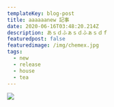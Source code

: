 ```yaml
---
templateKey: blog-post
title: aaaaaanew 記事
date: 2020-06-16T03:48:20.214Z
description: あｓｄふぁｓｄふぁｓｄｆ
featuredpost: false
featuredimage: /img/chemex.jpg
tags:
  - new
  - release
  - house
  - tea
---
```

![](/img/blog-index.jpg)